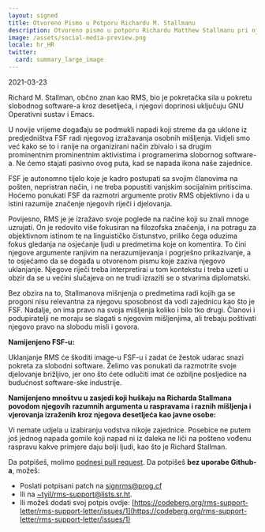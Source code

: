 ```yaml
---
layout: signed
title: Otvoreno Pismo u Potporu Richardu M. Stallmanu
description: Otvoreno pismo u potporu Richardu Matthew Stallmanu pri njegovom ponovnom izboru u Free Software Foundation-u.
image: /assets/social-media-preview.png
locale: hr_HR
twitter:
  card: summary_large_image
---
```


2021-03-23

Richard M. Stallman, občno znan kao RMS,
bio je pokretačka sila u pokretu slobodnog software-a
kroz desetljeća, i njegovi doprinosi uključuju
GNU Operativni sustav i Emacs.

U novije vrijeme događaju se podmukli napadi
koji streme da ga uklone iz predjedništva FSF
radi njegovog izražavanja osobnih mišljenja. Vidjeli smo već
kako se to i ranije na organizirani način zbivalo i sa drugim prominentnim 
prominentnim aktivistima i programerima slobornog software-a. 
Ne ćemo stajati pasivno ovog puta, kad se napada
ikona naše zajednice.

FSF je autonomno tijelo koje je kadro postupati sa
svojim članovima na pošten, nepristran način, i ne treba
popustiti vanjskim socijalnim pritiscima. Hoćemo ponukati
FSF da razmotri argumente protiv RMS objektivno 
i da u istini razumije značenje njegovih riječi i djelovanja.

Povijesno, RMS je je izražavo svoje poglede na načine koji su
znali mnoge uzrujati. On je redovito više fokusiran na
filozofska značenja, i na potragu za objektivnom
istinom te na linguističko čistunstvo, priliko čega oduzima fokus gledanja na
osjećanje ljudi u predmetima koje on komentira. To čini njegove argumente
ranjivim na nerazumijevanja i pogrješno prikazivanje, a to
osjećamo da se događa u otvorenom pismu koje zaziva njegovo uklanjanje. 
Njegove riječi treba interpretirai u tom kontekstu
i treba uzeti u obzir da se u većini slučajeva
on ne trudi izraziti se o stvarima diplomatski.

Bez obzira na to, Stallmanova mišnjenja o predmetima
radi kojih ga se progoni nisu relevantna za njegovu 
sposobnost da vodi zajednicu kao što je FSF. 
Nadalje, on ima pravo na svoja mišljenja koliko i
bilo tko drugi. Članovi i podupiratelji ne moraju
se slagati s njegovim mišljenjima, ali trebaju poštivati 
njegovo pravo na slobodu misli i govora.

**Namijenjeno FSF-u:**

Uklanjanje RMS će škoditi image-u FSF-u i zadat će žestok udarac
snazi pokreta za slobodni software.
Želimo vas ponukati da razmotrite svoje djelovanje brižljivo,
jer ono što ćete odlučiti imat će ozbiljne posljedice
na budućnost software-ske industrije.


**Namijenjeno mnoštvu u zasjedi koji huškaju na Richarda Stallmana povodom 
njegovih razumnih argumenta u raspravama i raznih mišljenja i vjerovanja
izraženih kroz njegova desetljeća kao javne osobe:**
    
Vi nemate udjela u izabiranju vodstva nikoje zajednice. 
Posebice ne putem još jednog napada gomile koji napad ni iz daleka
ne liči na pošteno vođenu raspravu kakve primjere
daju bolji ljudi, kao što je Richard Stallman.

Da potpišeš, molimo  [podnesi pull
request](https://github.com/rms-support-letter/rms-support-letter.github.io/pulls).
Da potpišeš **bez uporabe Github-a**, možeš:
- Poslati potpisani patch na [signrms@prog.cf](mailto:signrms@prog.cf) 
- Ili na [~tyil/rms-support@lists.sr.ht](mailto:~tyil/rms-support@lists.sr.ht).
- Ili možeš dodati svoj potpis ovdje: [https://codeberg.org/rms-support-letter/rms-support-letter/issues/1](https://codeberg.org/rms-support-letter/rms-support-letter/issues/1)
